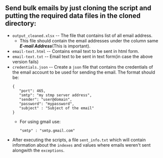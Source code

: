 ## Send bulk emails by just cloning the script and putting the required data files in the cloned directory:

- `output_cleaned.xlsx` -- The file that contains list of all email address.
  - This file should contain the email addresses under the column same **_E-mail Address_**(This is important).
- `email-text.html` -- Contains email text to be sent in html form.
- `email-text.txt` -- Email text to be sent in text form(in case the above version fails)
- `credentials.json` -- Create a `json` file that contains the credentials of the email account to be used for sending the email. The format should be:  
   ```
   {  
      "port": 465,  
      "smtp": "my stmp server address",  
      "sender": "user@domain",  
      "password": "mypassword",  
      "subject" : "Subject of the email"
   }
  ```
  - For using gmail use:  
    ```
    "smtp" : "smtp.gmail.com"
    ```
- After executing the scripts, a file `sent_info.txt` which will contain information about the `indexes` and values where emails weren't sent alongwith the `exceptions`.
